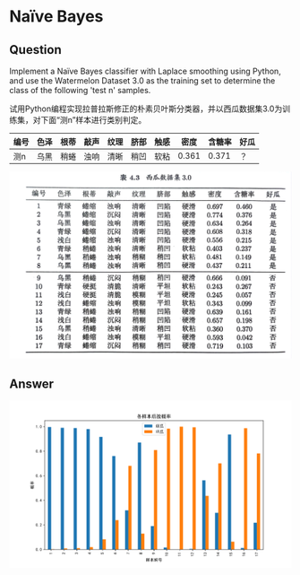 # Naïve Bayes
## Question
Implement a Naïve Bayes classifier with Laplace smoothing using Python, and use the Watermelon Dataset 3.0 as the training set to determine the class of the following 'test n' samples.

试用Python编程实现拉普拉斯修正的朴素贝叶斯分类器，并以西瓜数据集3.0为训练集，对下面“测n”样本进行类别判定。

| 编号 | 色泽 | 根蒂 | 敲声 | 纹理 | 脐部 | 触感 | 密度  | 含糖率 | 好瓜 |
| ---- | ---- | ---- | ---- | ---- | ---- | ---- | ---- | ------ | ---- |
| 测n  | 乌黑 | 稍蜷 | 浊响 | 清晰 | 稍凹 | 软粘 | 0.361 | 0.371  | ？   |

![](./data.jpg)

## Answer
![](./posterior.svg)